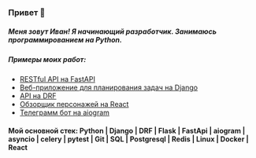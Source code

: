 ### Привет 👋

##### Меня зовут Иван! Я начинающий разработчик. Занимаюсь программированием на Python.

##### Примеры моих работ:
 - [RESTful API на FastAPI](https://github.com/IvanSitnikov1/list_tasks)
 - [Веб-приложение для планирования задач на Django](https://github.com/IvanSitnikov1/planner)
 - [API на DRF](https://github.com/IvanSitnikov1/fold)
 - [Обзорщик персонажей на React](https://github.com/IvanSitnikov1/rick)
 - [Телеграмм бот на aiogram](https://github.com/IvanSitnikov1/pull_video_bot)

#### Мой основной стек: Python | Django | DRF | Flask | FastApi | aiogram | asyncio | celery | pytest | Git | SQL | Postgresql | Redis | Linux | Docker | React

<!--
**IvanSitnikov1/IvanSitnikov1** is a ✨ _special_ ✨ repository because its `README.md` (this file) appears on your GitHub profile.

Here are some ideas to get you started:

- 🔭 I’m currently working on ...
- 🌱 I’m currently learning ...
- 👯 I’m looking to collaborate on ...
- 🤔 I’m looking for help with ...
- 💬 Ask me about ...
- 📫 How to reach me: ...
- 😄 Pronouns: ...
- ⚡ Fun fact: ...
-->
